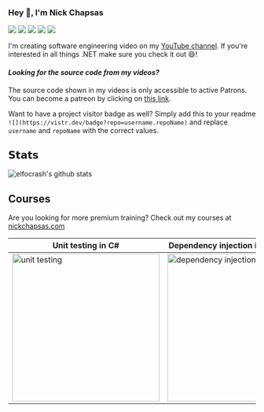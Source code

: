 ### Hey 👋, I'm Nick Chapsas

[![](https://vistr.dev/badge?repo=elfocrash.elfocrash&corners=square)](https://github.com/Elfocrash/vistr.dev)
[![](https://vistr.dev/patreon?campaign_id=5874364)](https://www.patreon.com/nickchapsas)
[![](https://img.shields.io/badge/-@nickchapsas-%231DA1F2?style=flat-square&logo=twitter&logoColor=ffffff)](https://twitter.com/nickchapsas)
[![](https://img.shields.io/badge/-@elfocrash-%23181717?style=flat-square&logo=github)](https://github.com/elfocrash)
[![](https://img.shields.io/badge/-Nick%20Chapsas-blue?style=flat-square&logo=Linkedin&logoColor=white&link=https://www.linkedin.com/in/nick-chapsas/)](https://www.linkedin.com/in/nick-chapsas/)

I'm creating software engineering video on my [YouTube channel](https://www.youtube.com/c/Elfocrash). If you're interested in all things .NET make sure you check it out 😄!

#### *Looking for the source code from my videos?*
The source code shown in my videos is only accessible to active Patrons. You can become a patreon by clicking on [this link](https://www.patreon.com/nickchapsas).


Want to have a project visitor badge as well? Simply add this to your readme `![](https://vistr.dev/badge?repo=username.repoName)` and replace `username` and `repoName` with the correct values.

## 𝗦𝘁𝗮𝘁𝘀

![elfocrash's github stats](https://github-readme-stats.vercel.app/api?username=elfocrash&show_icons=true&theme=dracula)

## Courses

Are you looking for more premium training? Check out my courses at [nickchapsas.com](https://nickchapsas.com)

| Unit testing in C# | Dependency injection in .NET with C# | Minimal APIs in .NET with C# |
| -------------- | ----------- | ----------- |
| [<img src="https://process.fs.teachablecdn.com/ADNupMnWyR7kCWRvm76Laz/resize=width:705/https://file-uploads.teachablecdn.com/d69d527e9ab44ee1b31eb74f9b2bdde1/bf8a786bcca44a10a0ee804eac4b4b94" alt="unit testing" width="300"/>](https://nickchapsas.com/p/from-zero-to-hero-unit-testing-in-c) | [<img src="https://process.fs.teachablecdn.com/ADNupMnWyR7kCWRvm76Laz/resize=width:705/https://file-uploads.teachablecdn.com/b21205d42c3a47a58e57a3ebff7432e1/91d249c726a144f29e226f5bbeb1737a" alt="dependency injection" width="300"/>](https://nickchapsas.com/p/from-zero-to-hero-dependency-injection-in-net) | [<img src="https://process.fs.teachablecdn.com/ADNupMnWyR7kCWRvm76Laz/resize=width:705/https://file-uploads.teachablecdn.com/645d87927428414ba9f3b53ed79562e1/1ff940b69369424eaf22d50709b44054" alt="minimal apis" width="300"/>](https://nickchapsas.com/p/from-zero-to-hero-minimal-apis-in-net-with-c) |


